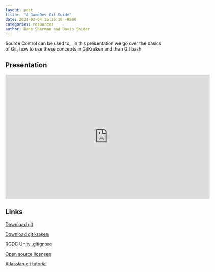 ```yaml
---
layout: post
title:  "A GameDev Git Guide"
date: 2021-02-04 15:26:19 -0500
categories: resources
author: Dane Sherman and Davis Snider
---
```


Source Control can be used to,, in this presentation we go over the basics of Git, how to use these concepts in GitKraken and then Git bash
 

## Presentation
<!--width="640" height="389"-->
<iframe src="https://docs.google.com/presentation/d/e/2PACX-1vSxaHm9q3f-SbBKehfiWK6_C3JpjUzzrMN6Ns9TviooMeAeaEOeah-nRIarQ79a6-qyAEq4s_KjUp0Q/embed?start=false&loop=false&delayms=60000" frameborder="0" width="640" height="389" allowfullscreen="true" mozallowfullscreen="true" webkitallowfullscreen="true"></iframe>

## Links

[Download git](https://git-scm.com/)

[Download git kraken](https://www.gitkraken.com/)

[RGDC Unity .gitignore](https://github.com/RITGameDev/unity-2d-template/blob/master/.gitignore)

[Open source licenses](https://choosealicense.com/)

[Atlassian git tutorial](https://www.atlassian.com/git/tutorials)